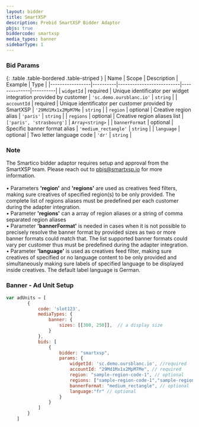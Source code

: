 ```yaml
---
layout: bidder
title: SmartXSP
description: Prebid SmartXSP Bidder Adaptor
pbjs: true
biddercode: smartxsp
media_types: banner
sidebarType: 1
---
```


### Bid Params

{: .table .table-bordered .table-striped }
| Name            | Scope    | Description              | Example      | Type     |
|-----------------|----------|--------------------------|--------------|----------|
| `widgetId`   | required | Unique identificator per widget integration provided by customer | `'sc.demo.oursblanc.io'` | `string` |
| `accountId`   | required | Unique identificator per customer provided by SmartXSP | `'29Md1Mx1x2MpM7Me` | `string` |
| `region`    | optional | Creative region alias   | `'paris'` | `string` |
| `regions`    | optional | Creative region aliases list   | `['paris', 'strasbourg']` | `Array<string>` |
| `bannerFormat`    | optional | Specific banner format alias  | `'medium_rectangle'` | `string` |
| `language`    | optional | Two letter language code | `'dr'` | `string` |

### Note

The Smartico bidder adaptor requires setup and approval from the SmartXSP team. Please reach out to [pbjs@smartxsp.io](mailto:pbjs@smartxsp.io) for more information.<br>
<br>
• Parameters <b>'region'</b> and <b>'regions'</b> are used as creatives feed filters, making sure creatives of specified region(s) to be only provided. The complete list of regions aliases must be predefined per each customer during the adapter integration.<br>
• Parameter <b>'regions'</b> can a array of region aliases or a string of comma separated region aliases<br>
• Parameter <b>'bannerFormat'</b> is needed in cases when it is not possible to precisely resolve the banner format by provided sizes as two or more banner formats could match that. The list supported banner formats could vary per customer thus must be predefined during the adapter integration.<br>
• Parameter <b>'language'</b> is used as creatives feed filter, making sure creatives of specified or no language content to be only provided and simultaneously making sure labels of specified language to be displayed inside creatives. The default label language is German.     

### Banner - Ad Unit Setup
```javascript
var adUnits = [
        {
            code: 'slot123',
            mediaTypes: {
                banner: {
                    sizes: [[300, 250]],  // a display size
                }
            },
            bids: [
                {
                    bidder: "smartxsp",
                    params: {
                        widgetId: 'sc.demo.oursblanc.io', //required
                        accountId: "29Md1Mx1x2MpM7Me", // required
			            region: "sample-region-code-1", // optional
                        regions: ["sample-region-code-1","sample-region-code-2"], // optional 
                        bannerFormat: "medium_rectangle", // optional 
                        language:"fr" // optional 
                    }
                }
            ]
        }
    ]
``` 
